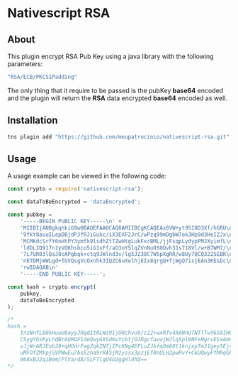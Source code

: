# Nativescript RSA

## About
This plugin encrypt RSA Pub Key using a java library with the following parameters:

```java
"RSA/ECB/PKCS1Padding"
```

The only thing that it require to be passed is the pubKey __base64__ encoded and the plugin will return the **RSA** data encrypted __base64__ encoded as well.

## Installation
```sh
tns plugin add "https://github.com/meupatrocinio/nativescript-rsa.git"
```

## Usage
A usage example can be viewed in the following code:
```javascript
const crypto = require('nativescript-rsa');

const dataToBeEncrypted = 'dataEncrypted';

const pubkey = 
    '-----BEGIN PUBLIC KEY-----\n' +
    'MIIBIjANBgkqhkiG9w0BAQEFAAOCAQ8AMIIBCgKCAQEAx6VW+yt95I8D3Xf/hGRU\n' +
    '9fkY8auuILepDBjdPJfRJiGukc/iX3EXF2JrC/wPzq99mDgbW7ok3Hp9d3HeIZJx\n' +
    'MCMKdcSrfY6nHtPY3ymfk9lsdhZtTZwHtgLukFxrBML/jjFsqpLydypPMJXyimfL\n' +
    'ldDLIQ917n1yVQKhsbco5iG1xFf/aO3oY5lqZVnNuOSOOvh31s718Vl/w+B7WM7/\n' +
    '7L7UR03lQaJ8cAPgbqk+ctq9JWlnd3v/lg5J238C7W5pXgRR/w8Uy7QCQ3225EBK\n' +
    'nETDMjWWLgd+TGVQsgVcOxnhk3IQZC6uXelhjEIx8qrgQ+TjWgQ7isjEAn3KEsDc\n' +
    'rwIDAQAB\n'
    '-----END PUBLIC KEY-----';

const hash = crypto.encrypt(
    pubkey,
    dataToBeEncrypted
);

/*
hash =
    tnzNnfL80kHuuU8ayyJRqdItRLWs91jU8chvu9/c22+wxRfv4XANnUTNTTTwY6S8IHQNWu81tpMR
    CSygYbsKyLhdBrAQROFldeQwyGXSdmvYcbtjOJRgcfavwjWJlqSpl9NF+NgrvESxAm9cqaNOu7YT
    vJjWrARJEub20+qHOdrFagZqkZNTjIPcKNg4EFLuZJbfqOm68t1knjxpTmJ1geySEjsCGIuB3DOp
    uMFOfZMYpjSVPWwEu7bo5zha9rRASjM2yssx3pzjEfRnULH2pwRvY+CkUQwyFfMhqGF+JaFa3iQN
    968xBJ2qiBem/PlVa/dA/SLFTlgU4U2ggHl4hQ==
*/
```
